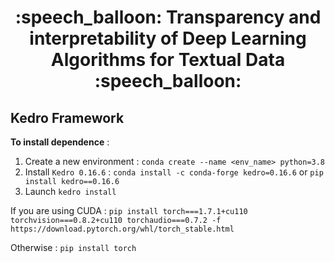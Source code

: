 <h1 align="center">:speech_balloon: Transparency and interpretability of Deep Learning Algorithms for Textual Data :speech_balloon:</h1>

## Kedro Framework

**To install dependence** :

1. Create a new environment : `conda create --name <env_name> python=3.8` 
2. Install `Kedro 0.16.6` : `conda install -c conda-forge kedro=0.16.6` or `pip install kedro==0.16.6`
3. Launch `kedro install`

If you are using CUDA : `pip install torch===1.7.1+cu110 torchvision===0.8.2+cu110 torchaudio===0.7.2 -f https://download.pytorch.org/whl/torch_stable.html
`

Otherwise : `pip install torch`
